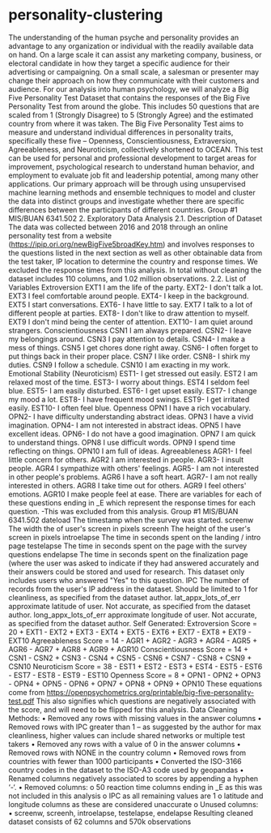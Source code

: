 # personality-clustering
The understanding of the human psyche and personality provides an advantage to any organization or individual with the
readily available data on hand. On a large scale it can assist any marketing company, business, or electoral candidate in
how they target a specific audience for their advertising or campaigning. On a small scale, a salesman or presenter may
change their approach on how they communicate with their customers and audience.
For our analysis into human psychology, we will analyze a Big Five Personality Test Dataset that contains the responses of
the Big Five Personality Test from around the globe. This includes 50 questions that are scaled from 1 (Strongly Disagree)
to 5 (Strongly Agree) and the estimated country from where it was taken.
The Big Five Personality Test aims to measure and understand individual differences in personality traits, specifically
these five – Openness, Conscientiousness, Extraversion, Agreeableness, and Neuroticism, collectively shortened to
OCEAN. This test can be used for personal and professional development to target areas for improvement, psychological
research to understand human behavior, and employment to evaluate job fit and leadership potential, among many
other applications.
Our primary approach will be through using unsupervised machine learning methods and ensemble techniques to model
and cluster the data into distinct groups and investigate whether there are specific differences between the participants
of different countries.
Group #1 MIS/BUAN 6341.502
2. Exploratory Data Analysis
2.1. Description of Dataset
The data was collected between 2016 and 2018 through an online personality test from a website
(https://ipip.ori.org/newBigFive5broadKey.htm) and involves responses to the questions listed in the next section as well
as other obtainable data from the test taker, IP location to determine the country and response times. We excluded the
response times from this analysis. In total without cleaning the dataset includes 110 columns, and 1.02 million
observations.
2.2. List of Variables
Extroversion
EXT1 I am the life of the party.
EXT2- I don't talk a lot.
EXT3 I feel comfortable around people.
EXT4- I keep in the background.
EXT5 I start conversations.
EXT6- I have little to say.
EXT7 I talk to a lot of different people at parties.
EXT8- I don't like to draw attention to myself.
EXT9 I don't mind being the center of attention.
EXT10- I am quiet around strangers.
Conscientiousness
CSN1 I am always prepared.
CSN2- I leave my belongings around.
CSN3 I pay attention to details.
CSN4- I make a mess of things.
CSN5 I get chores done right away.
CSN6- I often forget to put things back in their proper place.
CSN7 I like order.
CSN8- I shirk my duties.
CSN9 I follow a schedule.
CSN10 I am exacting in my work.
Emotional Stability (Neuroticism)
EST1- I get stressed out easily.
EST2 I am relaxed most of the time.
EST3- I worry about things.
EST4 I seldom feel blue.
EST5- I am easily disturbed.
EST6- I get upset easily.
EST7- I change my mood a lot.
EST8- I have frequent mood swings.
EST9- I get irritated easily.
EST10- I often feel blue.
Openness
OPN1 I have a rich vocabulary.
OPN2- I have difficulty understanding abstract ideas.
OPN3 I have a vivid imagination.
OPN4- I am not interested in abstract ideas.
OPN5 I have excellent ideas.
OPN6- I do not have a good imagination.
OPN7 I am quick to understand things.
OPN8 I use difficult words.
OPN9 I spend time reflecting on things.
OPN10 I am full of ideas.
Agreeableness
AGR1- I feel little concern for others.
AGR2 I am interested in people.
AGR3- I insult people.
AGR4 I sympathize with others' feelings.
AGR5- I am not interested in other people's problems.
AGR6 I have a soft heart.
AGR7- I am not really interested in others.
AGR8 I take time out for others.
AGR9 I feel others' emotions.
AGR10 I make people feel at ease.
There are variables for each of these questions ending in _E which represent the response times for each question.
-This was excluded from this analysis.
Group #1 MIS/BUAN 6341.502
dateload The timestamp when the survey was started.
screenw The width the of user's screen in pixels
screenh The height of the user's screen in pixels
introelapse The time in seconds spent on the landing / intro page
testelapse The time in seconds spent on the page with the survey questions
endelapse The time in seconds spent on the finalization page (where the user was asked to indicate if they had
answered accurately and their answers could be stored and used for research. This dataset only includes
users who answered "Yes" to this question.
IPC The number of records from the user's IP address in the dataset. Should be limited to 1 for cleanliness,
as specified from the dataset author.
lat_appx_lots_of_err approximate latitude of user. Not accurate, as specified from the dataset author.
long_appx_lots_of_err approximate longitude of user. Not accurate, as specified from the dataset author.
Self Generated:
Extroversion Score = 20 + EXT1 - EXT2 + EXT3 - EXT4 + EXT5 - EXT6 + EXT7 - EXT8 + EXT9 - EXT10
Agreeableness Score = 14 - AGR1 + AGR2 - AGR3 + AGR4 - AGR5 + AGR6 - AGR7 + AGR8 + AGR9 + AGR10
Conscientiousness Score = 14 + CSN1 - CSN2 + CSN3 - CSN4 + CSN5 - CSN6 + CSN7 - CSN8 + CSN9 + CSN10
Neuroticism Score = 38 - EST1 + EST2 - EST3 + EST4 - EST5 - EST6 - EST7 - EST8 - EST9 - EST10
Openness Score = 8 + OPN1 - OPN2 + OPN3 - OPN4 + OPN5 - OPN6 + OPN7 + OPN8 + OPN9 + OPN10
These equations come from https://openpsychometrics.org/printable/big-five-personality-test.pdf
This also signifies which questions are negatively associated with the score, and will need to be flipped for this analysis.
Data Cleaning Methods:
• Removed any rows with missing values in the answer columns
• Removed rows with IPC greater than 1 – as suggested by the author for max cleanliness, higher values can
include shared networks or multiple test takers
• Removed any rows with a value of 0 in the answer columns
• Removed rows with NONE in the country column
• Removed rows from countries with fewer than 1000 participants
• Converted the ISO-3166 country codes in the dataset to the ISO-A3 code used by geopandas
• Renamed columns negatively associated to scores by appending a hyphen ‘-‘.
• Removed columns:
o 50 reaction time columns ending in _E as this was not included in this analysis
o IPC as all remaining values are 1
o latitude and longitude columns as these are considered unaccurate
o Unused columns:
▪ screenw, screenh, introelapse, testelapse, endelapse
Resulting cleaned dataset consists of 62 columns and 570k observations
